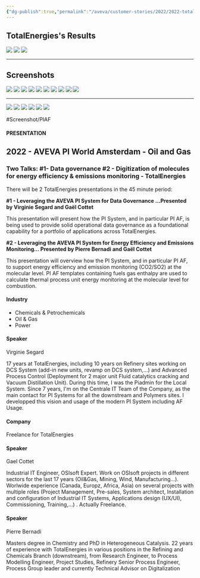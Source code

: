 ```yaml
---
{"dg-publish":true,"permalink":"/aveva/customer-stories/2022/2022-total-energies-digitization-of-molecules-for-energy-efficiency-and-emissions-monitoring/"}
---
```



## TotalEnergies's Results
![](https://i.imgur.com/0DZTdw7.png)
![](https://i.imgur.com/mJC1Kyk.png)
![](https://i.imgur.com/YVSxCBs.png)

---
## Screenshots
![](https://i.imgur.com/LS8wqyQ.png)
![](https://i.imgur.com/ebTibDt.png)
![](https://i.imgur.com/no1uMwS.png)
![](https://i.imgur.com/uToB0cC.png)
![](https://i.imgur.com/aZQnaZA.png)
![](https://i.imgur.com/qjcfxxX.png)
![](https://i.imgur.com/r1t5pd6.png)
![](https://i.imgur.com/0bRuMwS.png)
![](https://i.imgur.com/FiASY3r.png)
![](https://i.imgur.com/hqv4IRZ.png)

---
![](https://i.imgur.com/KKb1cL4.png)
![](https://i.imgur.com/ahktlQR.png)
![](https://i.imgur.com/w5MWdik.png)
![](https://i.imgur.com/4dz9y9l.png)
![](https://i.imgur.com/DlRh8rU.png)
![](https://i.imgur.com/rRguHVw.png)

#Screenshot/PIAF 

#### PRESENTATION

## 2022 - AVEVA PI World Amsterdam - Oil and Gas

### Two Talks: #1- Data governance #2 - Digitization of molecules for energy efficiency & emissions monitoring - TotalEnergies

There will be 2 TotalEnergies presentations in the 45 minute period:

**#1 - Leveraging the AVEVA PI System for Data Governance ...Presented by Virginie Segard and Gaël Cottet**

This presentation will present how the PI System, and in particular PI AF, is being used to provide solid operational data governance as a foundational capability for a portfolio of applications across TotalEnergies.

**#2 - Leveraging the AVEVA PI System for Energy Efficiency and Emissions Monitoring... Presented by Pierre Bernadi and Gaël Cottet**

This presentation will overview how the PI System, and in particular PI AF, to support energy efficiency and emission monitoring (CO2/SO2) at the molecular level. PI AF templates containing fuels gas enthalpy are used to calculate thermal process unit energy monitoring at the molecular level for combustion.

#### Industry

- Chemicals & Petrochemicals
- Oil & Gas
- Power

#### Speaker

Virginie Segard

17 years at TotalEnergies, including 10 years on Refinery sites working on DCS System (add-in new units, revamp on DCS system,...) and Advanced Process Control (Deployment for 2 major unit Fluid catalytics cracking and Vacuum Distillation Unit). During this time, I was the Piadmin for the Local System. Since 7 years, I'm on the Centrale IT Team of the Company, as the main contact for PI Systems for all the downstream and Polymers sites. I developped this vision and usage of the modern PI System including AF Usage.

#### Company

Freelance for TotalEnergies

#### Speaker

Gael Cottet

Industrial IT Engineer, OSIsoft Expert. Work on OSIsoft projects in different sectors for the last 17 years (Oil&Gas, Mining, Wind, Manufacturing...). Worlwide experience (Canada, Europz, Africa, Asia) on several projects with multiple roles (Project Management, Pre-sales, System architect, Installation and configuration of Industrial IT Systems, Applications design (UX/UI), Commissioning, Training,...) . Actually Freelance.

#### Speaker

Pierre Bernadi

Masters degree in Chemistry and PhD in Heterogeneous Catalysis. 22 years of experience with TotalEnergies in various positions in the Refining and Chemicals Branch (downstream), from Research Engineer, to Process Modelling Engineer, Project Studies, Refinery Senior Process Engineer, Process Group leader and currently Technical Advisor on Digitalization